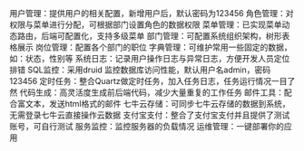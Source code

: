 用户管理：提供用户的相关配置，新增用户后，默认密码为123456
角色管理：对权限与菜单进行分配，可根据部门设置角色的数据权限
菜单管理：已实现菜单动态路由，后端可配置化，支持多级菜单
部门管理：可配置系统组织架构，树形表格展示
岗位管理：配置各个部门的职位
字典管理：可维护常用一些固定的数据，如：状态，性别等
系统日志：记录用户操作日志与异常日志，方便开发人员定位排错
SQL监控：采用druid 监控数据库访问性能，默认用户名admin，密码123456
定时任务：整合Quartz做定时任务，加入任务日志，任务运行情况一目了然
代码生成：高灵活度生成前后端代码，减少大量重复的工作任务
邮件工具：配合富文本，发送html格式的邮件
七牛云存储：可同步七牛云存储的数据到系统，无需登录七牛云直接操作云数据
支付宝支付：整合了支付宝支付并且提供了测试账号，可自行测试
服务监控：监控服务器的负载情况
运维管理：一键部署你的应用